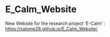 # E_Calm_Website
New Website for the research project 'E-Calm' : https://salome28.github.io/E_Calm_Website/
